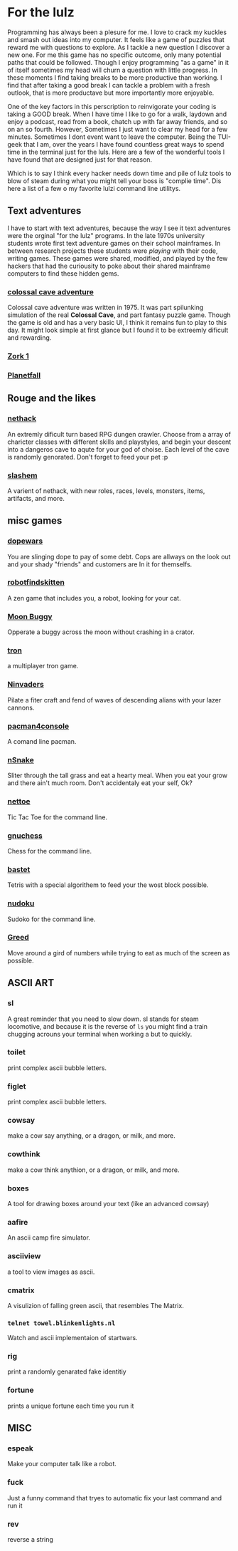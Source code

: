 # For the lulz
Programming has always been a plesure for me. I love to crack my kuckles and smash out ideas into my computer. It feels like a game of puzzles that reward me with questions to explore. As I tackle a new question I discover a new one. For me this game has no specific outcome, only many potential paths that could be followed. Though I enjoy programming "as a game" in it of itself sometimes my head will churn a question with little progress. In these moments I find taking breaks to be more productive than working. I find that after taking a good break I can tackle a problem with a fresh outlook, that is more productave but more importantly more enjoyable. 

One of the key factors in this perscription to reinvigorate your coding is taking a GOOD break. When I have time I like to go for a walk, laydown and enjoy a podcast, read from a book, chatch up with far away friends, and so on an so fourth. However, Sometimes I just want to clear my head for a few minutes. Sometimes I dont event want to leave the computer. Being the TUI-geek that I am, over the years I have found countless great ways to spend time in the terminal just for the luls. Here are a few of the wonderful tools I have found that are designed just for that reason. 

Which is to say I think every hacker needs down time and pile of lulz tools to blow of steam during what you might tell your boss is "complie time". Dis here a list of a few o my favorite lulzi command line utilitys.

## Text adventures
I have to start with text adventures, because the way I see it text adventures were the orginal "for the lulz" programs. In the late 1970s university students wrote first text adventure games on their school mainframes. In between research projects these students were *playing* with their code, writing games. These games were shared, modified, and played by the few hackers that had the curiousity to poke about their shared mainframe computers to find these hidden gems.

### [colossal cave adventure](http://www.catb.org/~esr/open-adventure/)
Colossal cave adventure was written in 1975. It was part spilunking simulation of the real **Colossal Cave**, and part fantasy puzzle game. Though the game is old and has a very basic UI, I think it remains fun to play to this day. It might look simple at first glance but I found it to be extreemly dificult and rewarding. 
### [Zork 1](https://if.illuminion.de/infocom.html)
### [Planetfall](https://if.illuminion.de/infocom.html)

## Rouge and the likes
### [nethack](https://nethack.org/)
An extremly dificult turn based RPG dungen crawler. Choose from a array of charicter classes with different skills and playstyles, and begin your descent into a dangeros cave to aqute for your god of choise. Each level of the cave is randomly genorated. Don't forget to feed your pet :p

### [slashem](http://www.slashem.org/)
A varient of nethack, with new roles, races, levels, monsters, items, artifacts, and more.

## misc games
### [dopewars](https://dopewars.sourceforge.io/)
You are slinging dope to pay of some debt. Cops are allways on the look out and your shady "friends" and customers are In it for themselfs. 

### [robotfindskitten](http://robotfindskitten.org/)
A zen game that includes you, a robot, looking for your cat. 

### [Moon Buggy](https://www.seehuhn.de/pages/moon-buggy)
Opperate a buggy across the moon without crashing in a crator. 

### [tron](http://sshtron.zachlatta.com/)
a multiplayer tron game. 

### [Ninvaders](http://ninvaders.sourceforge.net/)
Pilate a fiter craft and fend of waves of descending alians with your lazer cannons.

### [pacman4console](https://sites.google.com/site/doctormike/pacman.html)
A comand line pacman.

### [nSnake](https://github.com/alexdantas/nSnake)
Sliter through the tall grass and eat a hearty meal. When you eat your grow and there ain't much room. Don't accidentaly eat your self, Ok?

### [nettoe](http://nettoe.sourceforge.net/)
Tic Tac Toe for the command line.

### [gnuchess](https://www.gnu.org/software/chess/)
Chess for the command line.

### [bastet](http://fph.altervista.org/prog/bastet.html)
Tetris with a special algorithem to feed your the wost block possible.

### [nudoku](https://jubalh.github.io/nudoku/)
Sudoko for the command line.

### [Greed](http://www.catb.org/esr/greed/greed.html)
Move around a gird of numbers while trying to eat as much of the screen as possible.


## ASCII ART
### sl 
A great reminder that you need to slow down. sl stands for steam locomotive, and because it is the reverse of `ls` you might find a train chugging acrouns your terminal when working a but to quickly.

### toilet 
print complex ascii bubble letters.

### figlet 
print complex ascii bubble letters.

### cowsay 
make a cow say anything, or a dragon, or milk, and more.

### cowthink
make a cow think anythion, or a dragon, or milk, and more.

### boxes 
A tool for drawing boxes around your text (like an advanced cowsay)

### aafire
An ascii camp fire simulator.

### asciiview 
a tool to view images as ascii. 

### cmatrix
A visulizion of falling green ascii, that resembles The Matrix. 

### `telnet towel.blinkenlights.nl`
Watch and ascii implementaion of startwars.

### rig 
print a randomly genarated fake identitiy 

### fortune 
prints a unique fortune each time you run it

## MISC
### espeak 
Make your computer talk like a robot.

### fuck 
Just a funny command that tryes to automatic fix your last command and run it

### rev 
reverse a string
